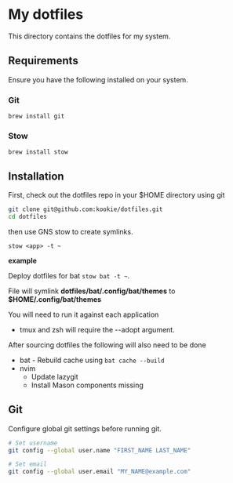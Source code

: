 # My dotfiles

This directory contains the dotfiles for my system.

## Requirements

Ensure you have the following installed on your system.

### Git

`brew install git`

### Stow

`brew install stow`

## Installation

First, check out the dotfiles repo in your $HOME directory using git

```bash
git clone git@github.com:kookie/dotfiles.git
cd dotfiles
```

then use GNS stow to create symlinks.

`stow <app> -t ~`

**example**

Deploy dotfiles for bat `stow bat -t ~`.

File will symlink **dotfiles/bat/.config/bat/themes** to **$HOME/.config/bat/themes**

You will need to run it against each application

- tmux and zsh will require the --adopt argument. 

After sourcing dotfiles the following will also need to be done

- bat - Rebuild cache using `bat cache --build`
- nvim
  - Update lazygit
  - Install Mason components missing


## Git

Configure global git settings before running git.

```bash
# Set username
git config --global user.name "FIRST_NAME LAST_NAME"

# Set email
git config --global user.email "MY_NAME@example.com"
```

